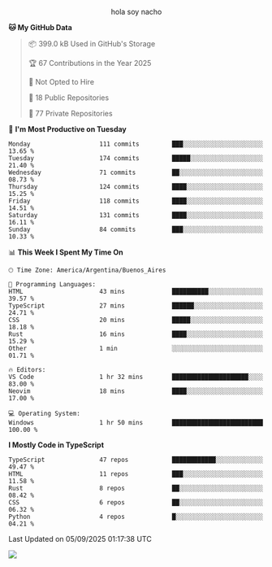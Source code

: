 <p align="center">hola soy nacho</p>

<!--START_SECTION:waka-->
**🐱 My GitHub Data** 

> 📦 399.0 kB Used in GitHub's Storage 
 > 
> 🏆 67 Contributions in the Year 2025
 > 
> 🚫 Not Opted to Hire
 > 
> 📜 18 Public Repositories 
 > 
> 🔑 77 Private Repositories 
 > 
📅 **I'm Most Productive on Tuesday** 

```text
Monday                   111 commits         ███░░░░░░░░░░░░░░░░░░░░░░   13.65 % 
Tuesday                  174 commits         █████░░░░░░░░░░░░░░░░░░░░   21.40 % 
Wednesday                71 commits          ██░░░░░░░░░░░░░░░░░░░░░░░   08.73 % 
Thursday                 124 commits         ████░░░░░░░░░░░░░░░░░░░░░   15.25 % 
Friday                   118 commits         ████░░░░░░░░░░░░░░░░░░░░░   14.51 % 
Saturday                 131 commits         ████░░░░░░░░░░░░░░░░░░░░░   16.11 % 
Sunday                   84 commits          ███░░░░░░░░░░░░░░░░░░░░░░   10.33 % 
```


📊 **This Week I Spent My Time On** 

```text
🕑︎ Time Zone: America/Argentina/Buenos_Aires

💬 Programming Languages: 
HTML                     43 mins             ██████████░░░░░░░░░░░░░░░   39.57 % 
TypeScript               27 mins             ██████░░░░░░░░░░░░░░░░░░░   24.71 % 
CSS                      20 mins             █████░░░░░░░░░░░░░░░░░░░░   18.18 % 
Rust                     16 mins             ████░░░░░░░░░░░░░░░░░░░░░   15.29 % 
Other                    1 min               ░░░░░░░░░░░░░░░░░░░░░░░░░   01.71 % 

🔥 Editors: 
VS Code                  1 hr 32 mins        █████████████████████░░░░   83.00 % 
Neovim                   18 mins             ████░░░░░░░░░░░░░░░░░░░░░   17.00 % 

💻 Operating System: 
Windows                  1 hr 50 mins        █████████████████████████   100.00 % 
```

**I Mostly Code in TypeScript** 

```text
TypeScript               47 repos            ████████████░░░░░░░░░░░░░   49.47 % 
HTML                     11 repos            ███░░░░░░░░░░░░░░░░░░░░░░   11.58 % 
Rust                     8 repos             ██░░░░░░░░░░░░░░░░░░░░░░░   08.42 % 
CSS                      6 repos             ██░░░░░░░░░░░░░░░░░░░░░░░   06.32 % 
Python                   4 repos             █░░░░░░░░░░░░░░░░░░░░░░░░   04.21 % 
```




 Last Updated on 05/09/2025 01:17:38 UTC
<!--END_SECTION:waka-->

![](http://moe-counter.es3n1n.eu/get/@nachoofg?name=nachoofg&theme=asoul&padding=7&offset=0&align=center&scale=1&pixelated=1&darkmode=auto)
